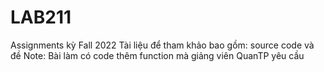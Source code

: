 # LAB211
Assignments kỳ Fall 2022
Tài liệu để tham khảo bao gồm: source code và đề
Note: Bài làm có code thêm function mà giảng viên QuanTP yêu cầu
